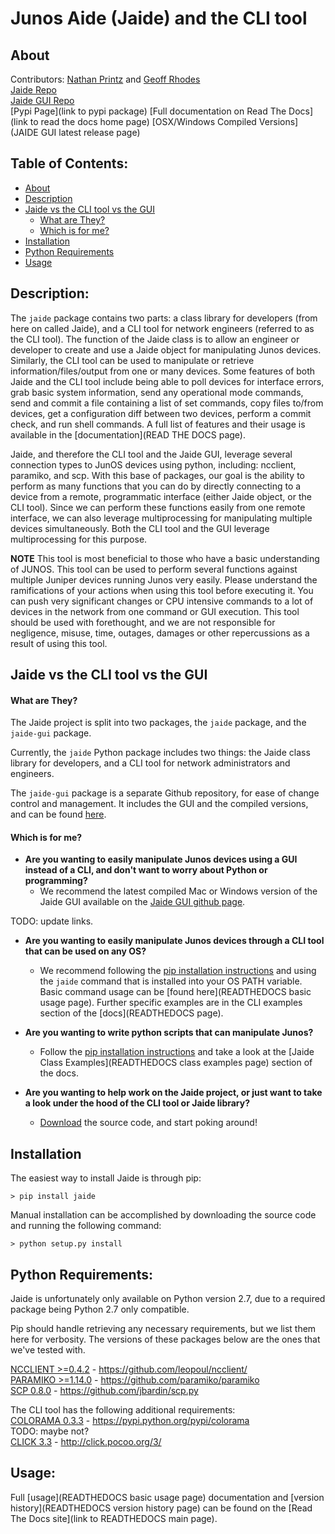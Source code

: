 Junos Aide (Jaide) and the CLI tool
===================================
## About  
Contributors: [Nathan Printz](https://github.com/nprintz) and [Geoff Rhodes](https://github.com/geoffrhodes)  
[Jaide Repo](https://github.com/NetworkAutomation/jaide)  
[Jaide GUI Repo](https://github.com/NetworkAutomation/jaide-gui)  
[Pypi Page](link to pypi package)
[Full documentation on Read The Docs](link to read the docs home page)
[OSX/Windows Compiled Versions](JAIDE GUI latest release page)  

## Table of Contents:
* [About](#about)  
* [Description](#description)  
* [Jaide vs the CLI tool vs the GUI](#jaide-vs-the-cli-tool-vs-the-gui)  
	- [What are They?](#what-are-they)  
	- [Which is for me?](#which-is-for-me)  
* [Installation](#installation)  
* [Python Requirements](#python-requirements)  
* [Usage](#usage)  

## Description:

The `jaide` package contains two parts: a class library for developers (from here on called Jaide), and a CLI tool for network engineers (referred to as the CLI tool). The function of the Jaide class is to allow an engineer or developer to create and use a Jaide object for manipulating Junos devices. Similarly, the CLI tool can be used to manipulate or retrieve information/files/output from one or many devices. Some features of both Jaide and the CLI tool include being able to poll devices for interface errors, grab basic system information, send any operational mode commands, send and commit a file containing a list of set commands, copy files to/from devices, get a configuration diff between two devices, perform a commit check, and run shell commands. A full list of features and their usage is available in the [documentation](READ THE DOCS page).  

Jaide, and therefore the CLI tool and the Jaide GUI, leverage several connection types to JunOS devices using python, including: ncclient, paramiko, and scp. With this base of packages, our goal is the ability to perform as many functions that you can do by directly connecting to a device from a remote, programmatic interface (either Jaide object, or the CLI tool). Since we can perform these functions easily from one remote interface, we can also leverage multiprocessing for manipulating multiple devices simultaneously. Both the CLI tool and the GUI leverage multiprocessing for this purpose.  

**NOTE** This tool is most beneficial to those who have a basic understanding of JUNOS. This tool can be used to perform several functions against multiple Juniper devices running Junos very easily.  Please understand the ramifications of your actions when using this tool before executing it. You can push very significant changes or CPU intensive commands to a lot of devices in the network from one command or GUI execution. This tool should be used with forethought, and we are not responsible for negligence, misuse, time, outages, damages or other repercussions as a result of using this tool.  

## Jaide vs the CLI tool vs the GUI  
#### What are They?  
The Jaide project is split into two packages, the `jaide` package, and the `jaide-gui` package.  

Currently, the `jaide` Python package includes two things: the Jaide class library for developers, and a CLI tool for network administrators and engineers.  

The `jaide-gui` package is a separate Github repository, for ease of change control and management. It includes the GUI and the compiled versions, and can be found [here](https://github.com/NetworkAutomation/jaide-gui).  

#### Which is for me?  

 * **Are you wanting to easily manipulate Junos devices using a GUI instead of a CLI, and don't want to worry about Python or programming?**  
 	- We recommend the latest compiled Mac or Windows version of the Jaide GUI available on the [Jaide GUI github page](https://github.com/NetworkAutomation/jaide-gui).  

TODO: update links.  

 * **Are you wanting to easily manipulate Junos devices through a CLI tool that can be used on any OS?**  
 	- We recommend following the [pip installation instructions](#installation) and using the `jaide` command that is installed into your OS PATH variable. Basic command usage can be [found here](READTHEDOCS basic usage page). Further specific examples are in the CLI examples section of the [docs](READTHEDOCS page).  


 * **Are you wanting to write python scripts that can manipulate Junos?**  
 	- Follow the [pip installation instructions](#installation) and take a look at the [Jaide Class Examples](READTHEDOCS class examples page) section of the docs.  

 * **Are you wanting to help work on the Jaide project, or just want to take a look under the hood of the CLI tool or Jaide library?**  
 	- [Download](https://github.com/NetworkAutomation/jaide) the source code, and start poking around!

## Installation

The easiest way to install Jaide is through pip:  

	> pip install jaide  

Manual installation can be accomplished by downloading the source code and running the following command:  

	> python setup.py install  

## Python Requirements:

Jaide is unfortunately only available on Python version 2.7, due to a required package being Python 2.7 only compatible.

Pip should handle retrieving any necessary requirements, but we list them here for verbosity. The versions of these packages below are the ones that we've tested with.  

[NCCLIENT >=0.4.2](https://github.com/leopoul/ncclient/)  -  https://github.com/leopoul/ncclient/  
[PARAMIKO >=1.14.0](https://github.com/paramiko/paramiko)  -  https://github.com/paramiko/paramiko   
[SCP 0.8.0](https://github.com/jbardin/scp.py)  -  https://github.com/jbardin/scp.py  

The CLI tool has the following additional requirements:  
[COLORAMA 0.3.3](https://pypi.python.org/pypi/colorama) - https://pypi.python.org/pypi/colorama  
TODO: maybe not?  
[CLICK 3.3](http://click.pocoo.org/3/) - http://click.pocoo.org/3/  

## Usage: 
Full [usage](READTHEDOCS basic usage page) documentation and [version history](READTHEDOCS version history page) can be found on the [Read The Docs site](link to READTHEDOCS main page).
